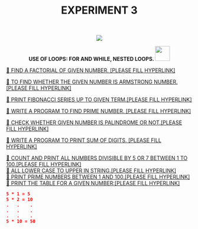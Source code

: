 <h1 align="center">EXPERIMENT 3</h1>
<!-- PROJECT LOGO -->
<br />
<p align="center">
  <a href="https://github.com/DHANOLA/CLASS-NOTIX/edit/root/SEMESTER%201/PYTHON%20PROGRAMMING%20LAB/EXPERIMENT%204">
    <img src="https://media.giphy.com/media/9uIjwFgumdKSw8gzpV/giphy.gif" >
  </a>

  

  <p align="center">
  <b>USE OF LOOPS: FOR AND WHILE, NESTED LOOPS. <img src="https://media.giphy.com/media/l0HlRnAWXxn0MhKLK/giphy.gif" width="40" height="40" /></b>
    <br />
   
  </p>
</p>



   <a href="" style="color: ">🧿 FIND A FACTORIAL OF GIVEN NUMBER. [PLEASE FILL HYPERLINK]</a><br />
  

<a href="" style="color: ">🧿 TO FIND WHETHER THE GIVEN NUMBER IS ARMSTRONG NUMBER. [PLEASE FILL HYPERLINK]</a><br /> 

<a href="" style="color: ">🧿  PRINT FIBONACCI SERIES UP TO GIVEN TERM.[PLEASE FILL HYPERLINK]</a><br />

 
 <a href="" style="color: ">🧿 WRITE A PROGRAM TO FIND PRIME NUMBER.  [PLEASE FILL HYPERLINK]</a><br />

 <a href="" style="color: ">🧿 CHECK WHETHER GIVEN NUMBER IS PALINDROME OR NOT.[PLEASE FILL HYPERLINK]</a><br />
 
 <a href="" style="color: ">🧿 WRITE A PROGRAM TO PRINT SUM OF DIGITS. [PLEASE FILL HYPERLINK]</a><br />
 
 
 <a href="" style="color: ">🧿 COUNT AND PRINT ALL NUMBERS DIVISIBLE BY 5 OR 7 BETWEEN 1 TO 100.[PLEASE FILL HYPERLINK]</a><br />
 <a href="" style="color: ">🧿  ALL LOWER CASE TO UPPER IN STRING.[PLEASE FILL HYPERLINK]</a><br />
 <a href="" style="color: ">🧿  PRINT PRIME NUMBERS BETWEEN 1 AND 100.[PLEASE FILL HYPERLINK]</a><br />
 <a href="" style="color: ">🧿  PRINT THE TABLE FOR A GIVEN NUMBER:[PLEASE FILL HYPERLINK]</a><br />
 
 
 ```json
 5 * 1 = 5
5 * 2 = 10
.   .    .
.   .    .
.   .    .
5 * 10 = 50
 
